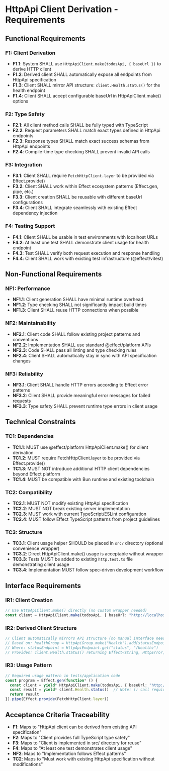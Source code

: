 # HttpApi Client Derivation - Requirements

## Functional Requirements

### F1: Client Derivation
- **F1.1**: System SHALL use `HttpApiClient.make(todosApi, { baseUrl })` to derive HTTP client
- **F1.2**: Derived client SHALL automatically expose all endpoints from HttpApi specification
- **F1.3**: Client SHALL mirror API structure: `client.Health.status()` for the health endpoint
- **F1.4**: Client SHALL accept configurable baseUrl in HttpApiClient.make() options

### F2: Type Safety
- **F2.1**: All client method calls SHALL be fully typed with TypeScript
- **F2.2**: Request parameters SHALL match exact types defined in HttpApi endpoints
- **F2.3**: Response types SHALL match exact success schemas from HttpApi endpoints
- **F2.4**: Compile-time type checking SHALL prevent invalid API calls

### F3: Integration
- **F3.1**: Client SHALL require `FetchHttpClient.layer` to be provided via Effect.provide()
- **F3.2**: Client SHALL work within Effect ecosystem patterns (Effect.gen, pipe, etc.)
- **F3.3**: Client creation SHALL be reusable with different baseUrl configurations
- **F3.4**: Client SHALL integrate seamlessly with existing Effect dependency injection

### F4: Testing Support
- **F4.1**: Client SHALL be usable in test environments with localhost URLs
- **F4.2**: At least one test SHALL demonstrate client usage for health endpoint
- **F4.3**: Test SHALL verify both request execution and response handling
- **F4.4**: Client SHALL work with existing test infrastructure (@effect/vitest)

## Non-Functional Requirements

### NF1: Performance
- **NF1.1**: Client generation SHALL have minimal runtime overhead
- **NF1.2**: Type checking SHALL not significantly impact build times
- **NF1.3**: Client SHALL reuse HTTP connections when possible

### NF2: Maintainability
- **NF2.1**: Client code SHALL follow existing project patterns and conventions
- **NF2.2**: Implementation SHALL use standard @effect/platform APIs
- **NF2.3**: Code SHALL pass all linting and type checking rules
- **NF2.4**: Client SHALL automatically stay in sync with API specification changes

### NF3: Reliability
- **NF3.1**: Client SHALL handle HTTP errors according to Effect error patterns
- **NF3.2**: Client SHALL provide meaningful error messages for failed requests
- **NF3.3**: Type safety SHALL prevent runtime type errors in client usage

## Technical Constraints

### TC1: Dependencies
- **TC1.1**: MUST use @effect/platform HttpApiClient.make() for client derivation
- **TC1.2**: MUST require FetchHttpClient.layer to be provided via Effect.provide()
- **TC1.3**: MUST NOT introduce additional HTTP client dependencies beyond Effect platform
- **TC1.4**: MUST be compatible with Bun runtime and existing toolchain

### TC2: Compatibility
- **TC2.1**: MUST NOT modify existing HttpApi specification
- **TC2.2**: MUST NOT break existing server implementation
- **TC2.3**: MUST work with current TypeScript/ESLint configuration
- **TC2.4**: MUST follow Effect TypeScript patterns from project guidelines

### TC3: Structure
- **TC3.1**: Client usage helper SHOULD be placed in `src/` directory (optional convenience wrapper)
- **TC3.2**: Direct HttpApiClient.make() usage is acceptable without wrapper
- **TC3.3**: Tests MUST be added to existing `http.test.ts` file demonstrating client usage
- **TC3.4**: Implementation MUST follow spec-driven development workflow

## Interface Requirements

### IR1: Client Creation
```typescript
// Use HttpApiClient.make() directly (no custom wrapper needed)
const client = HttpApiClient.make(todosApi, { baseUrl: "http://localhost:3000" })
```

### IR2: Derived Client Structure
```typescript
// Client automatically mirrors API structure (no manual interface needed)
// Based on: healthGroup = HttpApiGroup.make("Health").add(statusEndpoint)
// Where: statusEndpoint = HttpApiEndpoint.get("status", "/healthz")
// Provides: client.Health.status() returning Effect<string, HttpError, HttpClient>
```

### IR3: Usage Pattern
```typescript
// Required usage pattern in tests/application code
const program = Effect.gen(function* () {
  const client = yield* HttpApiClient.make(todosApi, { baseUrl: "http://localhost:3000" })
  const result = yield* client.Health.status()  // Note: () call required
  return result
}).pipe(Effect.provide(FetchHttpClient.layer))
```

## Acceptance Criteria Traceability

- **F1**: Maps to "HttpApi client can be derived from existing API specification"
- **F2**: Maps to "Client provides full TypeScript type safety"
- **F3**: Maps to "Client is implemented in src/ directory for reuse"
- **F4**: Maps to "At least one test demonstrates client usage"
- **NF2**: Maps to "Implementation follows Effect patterns"
- **TC2**: Maps to "Must work with existing HttpApi specification without modifications"